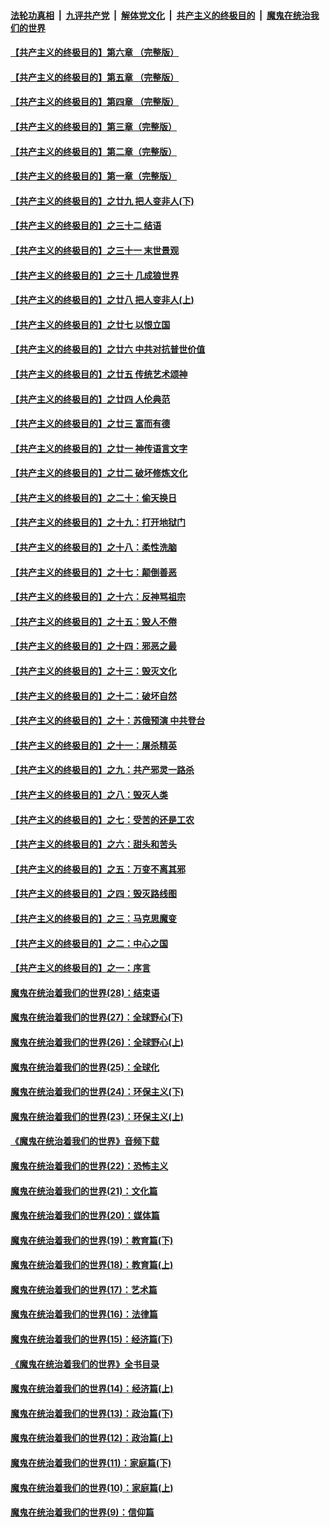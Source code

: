 ####  [法轮功真相](../../../../basic/blob/master/README.md?t=03310101) &nbsp;|&nbsp; [九评共产党](../../../../9ping.md/blob/master/README.md?t=03310101) &nbsp;|&nbsp; [解体党文化](../../../../jtdwh.md/blob/master/README.md?t=03310101)  &nbsp;|&nbsp; [共产主义的终极目的](../../../../gczydzjmd.md/blob/master/README.md?t=03310101) &nbsp;|&nbsp; [魔鬼在统治我们的世界](../../../../mgztzwmdsj.md/blob/master/README.md?t=03310101) 

#### [【共产主义的终极目的】第六章 （完整版）](../pages/nsc422/n11428913.md?t=03310101) 

#### [【共产主义的终极目的】第五章 （完整版）](../pages/nsc422/n11428912.md?t=03310101) 

#### [【共产主义的终极目的】第四章 （完整版）](../pages/nsc422/n11428907.md?t=03310101) 

#### [【共产主义的终极目的】第三章（完整版）](../pages/nsc422/n11428848.md?t=03310101) 

#### [【共产主义的终极目的】第二章（完整版）](../pages/nsc422/n11428831.md?t=03310101) 

#### [【共产主义的终极目的】第一章（完整版）](../pages/nsc422/n11417651.md?t=03310101) 

#### [【共产主义的终极目的】之廿九 把人变非人(下)](../pages/nsc422/n11344140.md?t=03310101) 

#### [【共产主义的终极目的】之三十二 结语](../pages/nsc422/n11360535.md?t=03310101) 

#### [【共产主义的终极目的】之三十一 末世景观](../pages/nsc422/n11351129.md?t=03310101) 

#### [【共产主义的终极目的】之三十 几成狼世界](../pages/nsc422/n11348280.md?t=03310101) 

#### [【共产主义的终极目的】之廿八 把人变非人(上)](../pages/nsc422/n11340492.md?t=03310101) 

#### [【共产主义的终极目的】之廿七 以恨立国](../pages/nsc422/n11336944.md?t=03310101) 

#### [【共产主义的终极目的】之廿六 中共对抗普世价值](../pages/nsc422/n11324785.md?t=03310101) 

#### [【共产主义的终极目的】之廿五 传统艺术颂神](../pages/nsc422/n11296396.md?t=03310101) 

#### [【共产主义的终极目的】之廿四 人伦典范](../pages/nsc422/n11296397.md?t=03310101) 

#### [【共产主义的终极目的】之廿三 富而有德](../pages/nsc422/n11283598.md?t=03310101) 

#### [【共产主义的终极目的】之廿一 神传语言文字](../pages/nsc422/n11263265.md?t=03310101) 

#### [【共产主义的终极目的】之廿二 破坏修炼文化](../pages/nsc422/n11245728.md?t=03310101) 

#### [【共产主义的终极目的】之二十：偷天换日](../pages/nsc422/n11238846.md?t=03310101) 

#### [【共产主义的终极目的】之十九：打开地狱门](../pages/nsc422/n11206376.md?t=03310101) 

#### [【共产主义的终极目的】之十八：柔性洗脑](../pages/nsc422/n11199994.md?t=03310101) 

#### [【共产主义的终极目的】之十七：颠倒善恶](../pages/nsc422/n11179782.md?t=03310101) 

#### [【共产主义的终极目的】之十六：反神骂祖宗](../pages/nsc422/n11166798.md?t=03310101) 

#### [【共产主义的终极目的】之十五：毁人不倦](../pages/nsc422/n11166792.md?t=03310101) 

#### [【共产主义的终极目的】之十四：邪恶之最](../pages/nsc422/n11150249.md?t=03310101) 

#### [【共产主义的终极目的】之十三：毁灭文化](../pages/nsc422/n11135227.md?t=03310101) 

#### [【共产主义的终极目的】之十二：破坏自然](../pages/nsc422/n11135214.md?t=03310101) 

#### [【共产主义的终极目的】之十：苏俄预演 中共登台](../pages/nsc422/n11118424.md?t=03310101) 

#### [【共产主义的终极目的】之十一：屠杀精英](../pages/nsc422/n11118442.md?t=03310101) 

#### [【共产主义的终极目的】之九：共产邪灵一路杀](../pages/nsc422/n11114139.md?t=03310101) 

#### [【共产主义的终极目的】之八：毁灭人类](../pages/nsc422/n11108503.md?t=03310101) 

#### [【共产主义的终极目的】之七：受苦的还是工农](../pages/nsc422/n11101809.md?t=03310101) 

#### [【共产主义的终极目的】之六：甜头和苦头](../pages/nsc422/n11096971.md?t=03310101) 

#### [【共产主义的终极目的】之五：万变不离其邪](../pages/nsc422/n11091285.md?t=03310101) 

#### [【共产主义的终极目的】之四：毁灭路线图](../pages/nsc422/n11086284.md?t=03310101) 

#### [【共产主义的终极目的】之三：马克思魔变](../pages/nsc422/n11061941.md?t=03310101) 

#### [【共产主义的终极目的】之二：中心之国](../pages/nsc422/n11047728.md?t=03310101) 

#### [【共产主义的终极目的】之一：序言](../pages/nsc422/n11086077.md?t=03310101) 

#### [魔鬼在统治着我们的世界(28)：结束语](../pages/nsc422/n10936246.md?t=03310101) 

#### [魔鬼在统治着我们的世界(27)：全球野心(下)](../pages/nsc422/n10928319.md?t=03310101) 

#### [魔鬼在统治着我们的世界(26)：全球野心(上)](../pages/nsc422/n10900318.md?t=03310101) 

#### [魔鬼在统治着我们的世界(25)：全球化](../pages/nsc422/n10788205.md?t=03310101) 

#### [魔鬼在统治着我们的世界(24)：环保主义(下)](../pages/nsc422/n10695307.md?t=03310101) 

#### [魔鬼在统治着我们的世界(23)：环保主义(上)](../pages/nsc422/n10688613.md?t=03310101) 

#### [《魔鬼在统治着我们的世界》音频下载](../pages/nsc422/n10635553.md?t=03310101) 

#### [魔鬼在统治着我们的世界(22)：恐怖主义](../pages/nsc422/n10614727.md?t=03310101) 

#### [魔鬼在统治着我们的世界(21)：文化篇](../pages/nsc422/n10597706.md?t=03310101) 

#### [魔鬼在统治着我们的世界(20)：媒体篇](../pages/nsc422/n10586579.md?t=03310101) 

#### [魔鬼在统治着我们的世界(19)：教育篇(下)](../pages/nsc422/n10564808.md?t=03310101) 

#### [魔鬼在统治着我们的世界(18)：教育篇(上)](../pages/nsc422/n10526970.md?t=03310101) 

#### [魔鬼在统治着我们的世界(17)：艺术篇](../pages/nsc422/n10499093.md?t=03310101) 

#### [魔鬼在统治着我们的世界(16)：法律篇](../pages/nsc422/n10485969.md?t=03310101) 

#### [魔鬼在统治着我们的世界(15)：经济篇(下)](../pages/nsc422/n10469975.md?t=03310101) 

#### [《魔鬼在统治着我们的世界》全书目录](../pages/nsc422/n10464261.md?t=03310101) 

#### [魔鬼在统治着我们的世界(14)：经济篇(上)](../pages/nsc422/n10457370.md?t=03310101) 

#### [魔鬼在统治着我们的世界(13)：政治篇(下)](../pages/nsc422/n10448270.md?t=03310101) 

#### [魔鬼在统治着我们的世界(12)：政治篇(上)](../pages/nsc422/n10444576.md?t=03310101) 

#### [魔鬼在统治着我们的世界(11)：家庭篇(下)](../pages/nsc422/n10440961.md?t=03310101) 

#### [魔鬼在统治着我们的世界(10)：家庭篇(上)](../pages/nsc422/n10435448.md?t=03310101) 

#### [魔鬼在统治着我们的世界(9)：信仰篇](../pages/nsc422/n10432159.md?t=03310101) 


